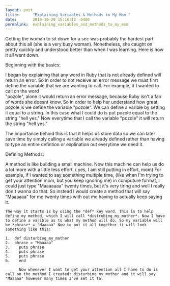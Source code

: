 ```yaml
---
layout: post
title:      "Explaining Variables & Methods to My Mom "
date:       2018-10-29 15:16:12 -0400
permalink:  explaining_variables_and_methods_to_my_mom
---
```



   Getting the woman to sit down for a sec was probably the hardest part about this all (she is a very busy woman). Nonetheless, she caught on pretty quickly and understood better than when I was learning. Here is how it all went down. 

  Beginning with the basics: 

   I began by explaining that any word in Ruby that is not already defined will return an error. So in order to not receive an error message we must first define the variable that we are wanting to call. For example, if I wanted to call on the word  
	 "pozole", alone it would return an error message, because Ruby isn't a fan of words she doesnt know. So in order to help her understand how great pozole is we define the variable "pozole". We can define a varible by setting it equal to a string. In this case what I could do is put pozole equal to the string "hell yes." Now everytime that I call the variable "pozole" it will return the string "hell yes." 
	 
The importance behind this is that it helps us store data so we can later save time by simply calling a variable we already defined rather than having to type an entire defintion or explination out everytime we need it. 


Defining Methods: 

A method is like building a small machine. Now this machine can help us do a lot more with a little less effort. ( yes, I am still putting in effort, mom)  For example, if I wanted to say something multiple time, (like when I'm trying to get your attention mom, but you keep ignoring me) in computure format, I could just type "Maaaaaaa" twenty times, but it's very tiring and well I really don't wanna do that. So instead I would create a method that will say "Maaaaaa" for me twenty times with out me having to actually keep saying it.
	
	The way it starts is by using the *def* key word. This is to help define my method, which I will call *distrubing_my_mother*. Now I have to define a varible as to what my method will do. So my variable will be *phrase* = "Maaaaa" Now to put it all together it will look something like this: 

```
1.  def disturbing_my_mother
2.  phrase = "Maaaaa"
3.    puts phrase 
4.    puts phrase
5.    puts phrase
6.    end 
```

          Now whenever I want to get your attention all I have to do is call on the method I created: disturbing_my_mother and it will say "Maaaaa" however many times I've set it to. 
			




